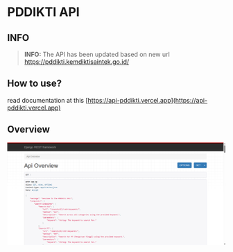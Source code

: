 # PDDIKTI API

## INFO

> **INFO:** The API has been updated based on new url <https://pddikti.kemdiktisaintek.go.id/>

## How to use?

read documentation at this [https://api-pddikti.vercel.app](https://api-pddikti.vercel.app)

## Overview

![API Overview](images/api-overview.png)
